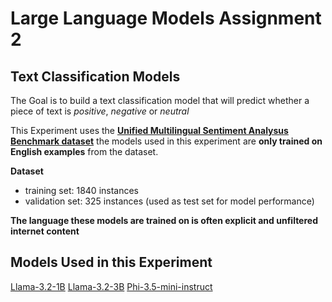 # Large Language Models Assignment 2


## Text Classification Models

The Goal is to build a text classification model that will predict whether a piece of text is *positive*, *negative* or *neutral*

This Experiment uses the [**Unified Multilingual Sentiment Analysus Benchmark dataset**](https://huggingface.co/datasets/cardiffnlp/tweet_sentiment_multilingual) the models used in this experiment are **only trained on English examples** from the dataset.

**Dataset**

* training set: 1840 instances
* validation set: 325 instances (used as test set for model performance)

**The language these models are trained on is often explicit and unfiltered internet content**

## Models Used in this Experiment

[Llama-3.2-1B](https://huggingface.co/meta-llama/Llama-3.2-1B)
[Llama-3.2-3B](https://huggingface.co/meta-llama/Llama-3.2-3B)
[Phi-3.5-mini-instruct](https://huggingface.co/microsoft/Phi-3.5-mini-instruct)